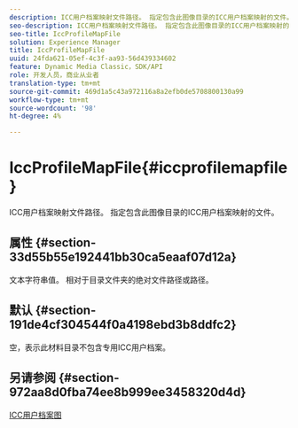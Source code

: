 ```yaml
---
description: ICC用户档案映射文件路径。 指定包含此图像目录的ICC用户档案映射的文件。
seo-description: ICC用户档案映射文件路径。 指定包含此图像目录的ICC用户档案映射的文件。
seo-title: IccProfileMapFile
solution: Experience Manager
title: IccProfileMapFile
uuid: 24fda621-05ef-4c3f-aa93-56d439334602
feature: Dynamic Media Classic，SDK/API
role: 开发人员，商业从业者
translation-type: tm+mt
source-git-commit: 469d1a5c43a972116a8a2efb0de5708800130a99
workflow-type: tm+mt
source-wordcount: '98'
ht-degree: 4%

---
```



# IccProfileMapFile{#iccprofilemapfile}

ICC用户档案映射文件路径。 指定包含此图像目录的ICC用户档案映射的文件。

## 属性 {#section-33d55b55e192441bb30ca5eaaf07d12a}

文本字符串值。 相对于目录文件夹的绝对文件路径或路径。

## 默认 {#section-191de4cf304544f0a4198ebd3b8ddfc2}

空，表示此材料目录不包含专用ICC用户档案。

## 另请参阅 {#section-972aa8d0fba74ee8b999ee3458320d4d}

[ICC用户档案图](../../../../../ir-api/material-cat/image-rendering-api-ref/c-ir-material-catalog/c-ir-icc-profile-map-reference/c-ir-icc-profile-map-reference.md#concept-8c2a7d205b8544ccaa159f5b66710012)

